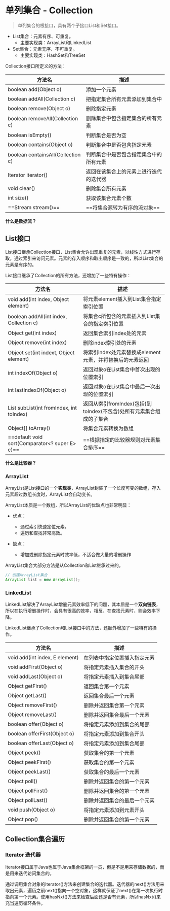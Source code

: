 # 单列集合 - Collection
>单列集合的根接口，具有两个子接口List和Set接口。

+ List集合：元素有序、可重复。
  + 主要实现类：ArrayList和LinkedList
+ Set集合：元素无序、不可重复。
  + 主要实现类：HashSet和TreeSet

Collection接口所定义的方法：

| 方法名                            | 描述                                   |
| --------------------------------- | -------------------------------------- |
| boolean add(Object o)             | 添加一个元素                           |
| boolean addAll(Collection c)      | 把指定集合所有元素添加到集合中         |
| boolean remove(Object o)          | 删除指定元素                           |
| boolean removeAll(Collection c)   | 删除集合中包含指定集合的所有元素       |
| boolean isEmpty()                 | 判断集合是否为空                       |
| boolean contains(Object o)        | 判断集合中是否包含指定元素             |
| boolean containsAll(Collection c) | 判断集合中是否包含指定集合中的所有元素 |
| Iterator iterator()               | 返回在该集合上的元素上进行迭代的迭代器 |
| void clear()                      | 删除集合所有元素                       |
| int size()                        | 获取该集合元素个数                     |
| ==Stream<E> stream()==            | ==将集合源转为有序的流对象==           |

**什么是数据流？**

## List接口

List接口继承Collection接口，List集合允许出现重复的元素，以线性方式进行存取，通过索引来访问元素。元素的存入顺序和取出顺序是一致的，所以List集合的元素是有序的。

List接口继承了Collection的所有方法，还增加了一些特有操作：

| 方法名                                         | 描述                                                         |
| ---------------------------------------------- | ------------------------------------------------------------ |
| void add(int index, Object element)            | 将元素element插入到List集合指定索引位置                      |
| boolean addAll(int index, Collection c)        | 将集合c所包含的元素插入到List集合的指定索引位置              |
| Object get(int index)                          | 返回集合索引index处的元素                                    |
| Object remove(int index)                       | 删除index索引处的元素                                        |
| Object set(int indext, Object element)         | 将索引index处元素替换成element元素，并将替换后的元素返回     |
| int indexOf(Object o)                          | 返回对象o在List集合中首次出现的位置索引                      |
| int lastIndexOf(Object o)                      | 返回对象o在List集合中最后一次出现的位置索引                  |
| List subList(int fromIndex, int toIndex)       | 返回从索引fromIndex(包括)到toIndex(不包含)处所有元素集合组成的子集合 |
| Object[] toArray()                             | 将集合元素转换为数组                                         |
| ==default void sort(Comparator<? super E> c)== | ==根据指定的比较器规则对元素集合排序==                       |

**什么是比较器？**

### ArrayList

ArrayList是List接口的一个**实现类**，ArrayList封装了一个长度可变的数组，存入元素超过数组长度时，ArrayList会自动变长。

ArrayList本质是一个数组，所以ArrayList的优缺点也非常明显：

+ 优点：
  + 通过索引快速定位元素。
  + 遍历和查找非常高效。

+ 缺点：
  + 增加或删除指定元素时效率低，不适合做大量的增删操作

ArrayList集合大部分方法是从Collection和List继承过来的。

```java
// 创建ArrayList集合
ArrayList list = new ArrayList();
```

### LinkedList

LinkedList解决了ArrayList增删元素效率低下的问题，其本质是一个**双向链表**，所以在执行增删操作时，会具有很高的效率，相反，在查找元素时，则会效率下降。

LinkedList继承了Collection和List接口中的方法，还额外增加了一些特有的操作。

| 方法名                         | 描述                         |
| ------------------------------ | ---------------------------- |
| void add(int index, E element) | 在列表中指定位置插入指定元素 |
| void addFirst(Object o)        | 将指定元素插入集合的开头     |
| void addLast(Object o)         | 将指定元素插入到集合尾部     |
| Object getFirst()              | 返回集合第一个元素           |
| Object getLast()               | 返回集合最后一个元素         |
| Object removeFirst()           | 删除并返回集合第一个元素     |
| Object removeLast()            | 删除并返回集合最后一个元素   |
| boolean offer(Object o)        | 将指定元素添加到集合的尾部   |
| boolean offerFirst(Object o)   | 将指定元素添加到集合开头     |
| boolean offerLast(Object o)    | 将指定元素添加到集合尾部     |
| Object peek()                  | 获取集合的第一个元素         |
| Object peekFirst()             | 获取集合的第一个元素         |
| Object peekLast()              | 获取集合的最后一个元素       |
| Object poll()                  | 删除并返回集合的第一个元素   |
| Object pollFirst()             | 删除并返回集合的第一个元素   |
| Object pollLast()              | 删除并返回集合的最后一个元素 |
| void push(Object o)            | 将指定元素添加到元素开头     |
| Object pop()                   | 删除并返回集合的第一个元素   |

## Collection集合遍历

### Iterator 迭代器

Iterator接口属于Java也属于Java集合框架的一员，但是不是用来存储数据的，而是用来迭代访问集合的。

通过调用集合对象的Iterator()方法来创建集合的迭代器。迭代器的next()方法用来取出元素，遍历之前next()指向一个空对象，这样就保证了next()在第一次执行时指向第一个元素。使用hasNxt()方法来检查后面还是否有元素，所以hasNxt()来充当遍历循环条件。

